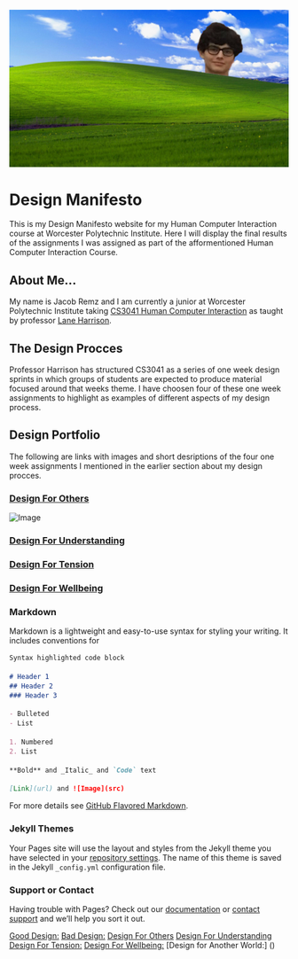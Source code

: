 ![Image](JacobHills.jpg)

# Design Manifesto
This is my Design Manifesto website for my Human Computer Interaction course at Worcester Polytechnic Institute.
Here I will display the final results of the assignments I was assigned as part of the afformentioned Human Computer Interaction Course.

## About Me...
My name is Jacob Remz and I am currently a junior at Worcester Polytechnic Institute taking [CS3041 Human Computer Interaction](https://cs3041-18d.github.io/) as taught by professor [Lane Harrison](https://web.cs.wpi.edu/~ltharrison/).

## The Design Procces
Professor Harrison has structured CS3041 as a series of one week design sprints in which groups of students are expected to produce material focused around that weeks theme. I have choosen four of these one week assignments to highlight as examples of different aspects of my design process.


## Design Portfolio
The following are links with images and short desriptions of the four one week assignments I mentioned in the earlier section about my design procces.

### [Design For Others](https://medium.com/@john3r8amaral/design-for-others-3dfa42f7211c)
![Image](ezgif-5-38e9e15320.gif)

### [Design For Understanding](https://medium.com/@mariana0pachon/religiousness-and-income-of-us-regions-327de34debbd)
### [Design For Tension](https://medium.com/@michaelbosik/design-for-tension-group-13-e49fcef641b2)
### [Design For Wellbeing](https://medium.com/@pawandodani/design-for-wellbeing-163aeea0f2ff)
 
### Markdown

Markdown is a lightweight and easy-to-use syntax for styling your writing. It includes conventions for

```markdown
Syntax highlighted code block

# Header 1
## Header 2
### Header 3

- Bulleted
- List

1. Numbered
2. List

**Bold** and _Italic_ and `Code` text

[Link](url) and ![Image](src)
```

For more details see [GitHub Flavored Markdown](https://guides.github.com/features/mastering-markdown/).

### Jekyll Themes

Your Pages site will use the layout and styles from the Jekyll theme you have selected in your [repository settings](https://github.com/jremz8902/JacobRemzHCI.github.io/settings). The name of this theme is saved in the Jekyll `_config.yml` configuration file.

### Support or Contact

Having trouble with Pages? Check out our [documentation](https://help.github.com/categories/github-pages-basics/) or [contact support](https://github.com/contact) and we’ll help you sort it out.


[Good Design:](https://medium.com/@jremz8902/good-design-d6d791588c5d)
[Bad Design:](https://medium.com/@jremz8902/bad-design-391b7267816a)
[Design For Others](https://medium.com/@john3r8amaral/design-for-others-3dfa42f7211c)
[Design For Understanding](https://medium.com/@mariana0pachon/religiousness-and-income-of-us-regions-327de34debbd)
[Design For Tension:](https://medium.com/@michaelbosik/design-for-tension-group-13-e49fcef641b2)
[Design For Wellbeing:](https://medium.com/@pawandodani/design-for-wellbeing-163aeea0f2ff)
[Design for Another World:] ()
